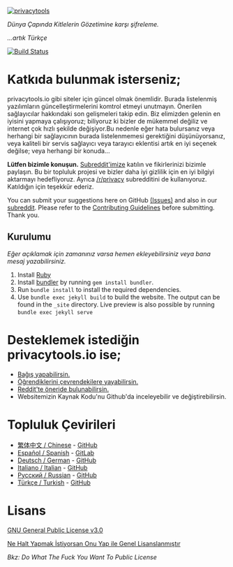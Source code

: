 [![privacytools](https://privacytools.io/assets/img/layout/logo.png)](https://www.privacytools.io/)

_Dünya Çapında Kitlelerin Gözetimine karşı şifreleme._

_...artık Türkçe_

[![Build Status](https://travis-ci.com/privacytoolsIO/privacytools.io.svg?branch=master)](https://travis-ci.com/privacytoolsIO/privacytools.io)

# Katkıda bulunmak isterseniz;

privacytools.io gibi siteler için güncel olmak önemlidir. Burada listelenmiş yazılımların güncelleştirmelerini komtrol etmeyi unutmayın. Önerilen sağlayıcılar hakkındaki son gelişmeleri takip edin. Biz elimizden gelenin en iyisini yapmaya çalışıyoruz; biliyoruz ki bizler de mükemmel değiliz ve internet çok hızlı şekilde değişiyor.Bu nedenle eğer hata bulursanız veya herhangi bir sağlayıcının burada listelenmemesi gerektiğini düşünüyorsanız, veya kaliteli bir servis sağlayıcı veya tarayıcı eklentisi artık en iyi seçenek değilse; veya herhangi bir konuda...

**Lütfen bizimle konuşun.** [Subreddit'imize](https://www.reddit.com/r/privacytoolsIO/) katılın ve fikirlerinizi bizimle paylaşın. Bu bir topluluk projesi ve bizler daha iyi gizlilik için en iyi bilgiyi aktarmayı hedefliyoruz. Ayrıca [/r/privacy](https://www.reddit.com/r/privacy) subredditini de kullanıyoruz. Katıldığın için teşekkür ederiz.

You can submit your suggestions here on GitHub [(Issues)](https://github.com/privacytoolsIO/privacytools.io/issues) and also in our [subreddit](https://www.reddit.com/r/privacytoolsIO/). Please refer to the [Contributing Guidelines](.github/CONTRIBUTING.md) before submitting. Thank you.

## Kurulumu
_Eğer açıklamak için zamanınız varsa hemen ekleyebilirsiniz veya bana mesaj yazabilirsiniz._

1. Install [Ruby](https://www.ruby-lang.org/en/documentation/installation/)
1. Install [bundler](https://bundler.io/) by running `gem install bundler`.
1. Run `bundle install` to install the required dependencies.
1. Use `bundle exec jekyll build` to build the website. The output can be found in the `_site` directory.  Live preview is also possible by running `bundle exec jekyll serve`

# Desteklemek istediğin privacytools.io ise;

- [Bağış yapabilirsin.](https://privacytoolsio.github.io/privacytools.io/donate.html)
- [Öğrendiklerini çevrendekilere yayabilirsin.](https://privacytoolsio.github.io/privacytools.io/#participate)
- [Reddit'te öneride bulunabilirsin.](https://www.reddit.com/r/privacytoolsIO/)
- Websitemizin Kaynak Kodu'nu Github'da inceleyebilir ve değiştirebilirsin.

# Topluluk Çevirileri
- [繁体中文 / Chinese](https://privacytools.twngo.xyz/) - [GitHub](https://github.com/twngo/privacytools-zh)
- [Español / Spanish](https://victorhck.gitlab.io/privacytools-es/) - [GitLab](https://gitlab.com/victorhck/privacytools-es)
- [Deutsch / German](https://privacytools.it-sec.rocks/) - [GitHub](https://github.com/Anon215/privacytools.it-sec.rocks)
- [Italiano / Italian](https://privacytools-it.github.io/) - [GitHub](https://github.com/privacytools-it/privacytools-it.github.io)
- [Русский / Russian](https://privacytools.ru) - [GitHub](https://github.com/c0rdis/privacytools.ru)
- [Türkçe / Turkish](https://privacytools-tr.github.io) - [GitHub](https://github.com/porous-catfight23/privacytools-tr.github.io)

# Lisans
[GNU General Public License v3.0](https://github.com/porous-catfight23/t/blob/gh-pages/LICENSE)

[Ne Halt Yapmak İstiyorsan Onu Yap ile Genel Lisanslanmıştır](https://github.com/privacytoolsIO/privacytools.io/blob/master/LICENSE.txt)

_Bkz: Do What The Fuck You Want To Public License_
